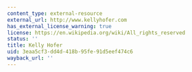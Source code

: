 ```yaml
---
content_type: external-resource
external_url: http://www.kellyhofer.com
has_external_license_warning: true
license: https://en.wikipedia.org/wiki/All_rights_reserved
status: ''
title: Kelly Hofer
uid: 3eaa5cf3-dd4d-418b-95fe-91d5eef474c6
wayback_url: ''
---
```

